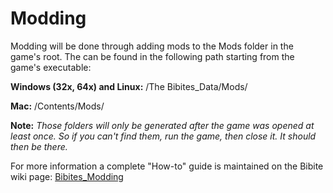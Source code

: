# Modding
Modding will be done through adding mods to the Mods folder in the game's root. The can be found in the following path starting from the game's executable:

**Windows (32x, 64x) and Linux:** <path to executable folder>/The Bibites_Data/Mods/

**Mac:** <path to player app bundle>/Contents/Mods/

**Note:** *Those folders will only be generated after the game was opened at least once. So if you can't find them, run the game, then close it. It should then be there.*

For more information a complete "How-to" guide is maintained on the Bibite wiki page: [Bibites_Modding](https://the-bibites.fandom.com/wiki/Modding)
